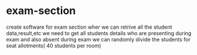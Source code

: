 # exam-section
create software for exam section wher we can retrive all the student data,result,etc
we need to get all students details who are presenting during exam and also absent during exam
we can randomly divide the students for seat allotments( 40 students per room)
